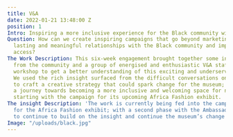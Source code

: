 ```yaml
---
title: V&A
date: 2022-01-21 13:48:00 Z
position: 1
Intro: Inspiring a more inclusive experience for the Black community with the V&A
Question: How can we create inspiring campaigns that go beyond marketing to build
  lasting and meaningful relationships with the Black community and improve creative
  access?
The Work Description: This six-week engagement brought together some influential Ambassadors
  from the community and a group of energised and enthusiastic V&A staff for an immersive
  workshop to get a better understanding of this exciting and underserved audience.
  We used the rich insight surfaced from the difficult conversations on the night
  to craft a creative strategy that could spark change for the museum; mapping out
  a journey towards becoming a more inclusive and welcoming space for non-white audiences
  starting with the campaign for its upcoming Africa Fashion exhibit.
The insight Description: 'The work is currently being fed into the campaign strategy
  for the Africa Fashion exhibit; with a second phase with the Ambassadors being planned
  to continue to build on the insight and continue the museum’s change  journey. '
Image: "/uploads/black.jpg"
---
```


